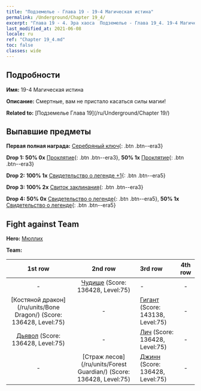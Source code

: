 ```yaml
---
title: "Подземелье - Глава 19 - 19-4 Магическая истина"
permalink: /Underground/Chapter 19_4/
excerpt: "Глава 19 - 4. Эра хаоса  Подземелье - Глава 19_4. 19-4 Магическая истина"
last_modified_at: 2021-06-08
locale: ru
ref: "Chapter 19_4.md"
toc: false
classes: wide
---
```


## Подробности

 **Имя:** 19-4 Магическая истина

 **Описание:** Смертные, вам не пристало касаться силы магии!

 **Related to:** [Подземелье Глава 19](/ru/Underground/Chapter 19/)

## Выпавшие предметы

 **Первая полная награда:** [Серебряный ключ](/ItemsRU/con_693/){: .btn .btn--era3}

 **Drop 1:** **50% 0x** [Проклятие](/ItemsRU/her_410/){: .btn .btn--era3}, **50% 1x** [Проклятие](/ItemsRU/her_410/){: .btn .btn--era3}

 **Drop 2:** **100% 1x** [Свидетельство о легенде +1](/ItemsRU/mat_74/){: .btn .btn--era5}

 **Drop 3:** **100% 2x** [Свиток заклинания](/ItemsRU/con_694/){: .btn .btn--era3}

 **Drop 4:** **50% 0x** [Свидетельство о легенде](/ItemsRU/mat_67/){: .btn .btn--era5}, **50% 1x** [Свидетельство о легенде](/ItemsRU/mat_67/){: .btn .btn--era5}


## Fight against Team
 **Hero:** [Мюллих](/ru/heroes/Mullich/)

 **Team:**


  | 1st row | 2nd row | 3rd row | 4th row |
  |:----:|:----:|:----|:----:|
  | - | [Чудище](/ru/units/Behemoth/) (Score: 136428, Level:75)  | - | - |
  | [Костяной дракон](/ru/units/Bone Dragon/) (Score: 136428, Level:75)  | - | [Гигант](/ru/units/Giant/) (Score: 143138, Level:75)  | - |
  | [Дьявол](/ru/units/Devil/) (Score: 136428, Level:75)  | - | [Лич](/ru/units/Lich/) (Score: 136428, Level:75)  | - |
  | - | [Страж лесов](/ru/units/Forest Guardian/) (Score: 136428, Level:75)  | [Джинн](/ru/units/Genie/) (Score: 136428, Level:75)  | - |


